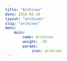 ```yaml
---
title: "Archives"
date: 2019-05-28
layout: "archives"
slug: "archives"
menu:
    main:
        name: Archives
        weight: -70
        params:
            icon: archives
---
```

